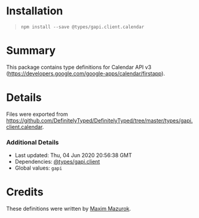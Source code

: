 # Installation
> `npm install --save @types/gapi.client.calendar`

# Summary
This package contains type definitions for Calendar API v3 (https://developers.google.com/google-apps/calendar/firstapp).

# Details
Files were exported from https://github.com/DefinitelyTyped/DefinitelyTyped/tree/master/types/gapi.client.calendar.

### Additional Details
 * Last updated: Thu, 04 Jun 2020 20:56:38 GMT
 * Dependencies: [@types/gapi.client](https://npmjs.com/package/@types/gapi.client)
 * Global values: `gapi`

# Credits
These definitions were written by [Maxim Mazurok](https://github.com/Maxim-Mazurok).
